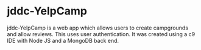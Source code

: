# jddc-YelpCamp
jddc-YelpCamp is a web app which allows users to create campgrounds and allow reviews. This uses user authentication. It was created using a c9 IDE with Node JS and a MongoDB back end. 

